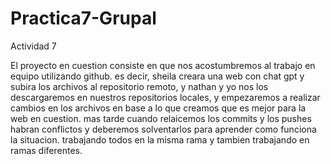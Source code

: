 # Practica7-Grupal

Actividad 7


El proyecto en cuestion consiste en que nos acostumbremos al trabajo en equipo utilizando github. es decir, sheila creara una web con chat gpt y subira los archivos al repositorio remoto, y nathan y yo nos los descargaremos en nuestros repositorios locales,  y empezaremos a realizar cambios en los archivos en base a lo que creamos que es mejor para la web en cuestion. mas tarde cuando relaicemos los commits y los pushes habran conflictos y deberemos solventarlos para aprender como funciona la situacion. trabajando todos en la misma rama y tambien trabajando en ramas diferentes.

